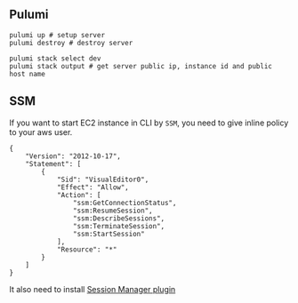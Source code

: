 ## Pulumi

```
pulumi up # setup server
pulumi destroy # destroy server
```

```
pulumi stack select dev
pulumi stack output # get server public ip, instance id and public host name
```

## SSM

If you want to start EC2 instance in CLI by `SSM`, you need to give inline policy to your aws user.

```
{
    "Version": "2012-10-17",
    "Statement": [
        {
            "Sid": "VisualEditor0",
            "Effect": "Allow",
            "Action": [
                "ssm:GetConnectionStatus",
                "ssm:ResumeSession",
                "ssm:DescribeSessions",
                "ssm:TerminateSession",
                "ssm:StartSession"
            ],
            "Resource": "*"
        }
    ]
}
```

It also need to install [Session Manager plugin](https://docs.aws.amazon.com/systems-manager/latest/userguide/session-manager-working-with-install-plugin.html#install-plugin-macos)
